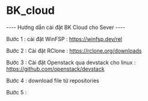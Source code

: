 # BK_cloud
---- Hướng dẫn cài đặt BK Cloud cho Sever ----

Bước 1 : cài đặt WinFSP : https://winfsp.dev/rel

Bước 2 : Cài đặt RClone : https://rclone.org/downloads

Bước 3 : Cài đặt Openstack qua devstack cho linux : https://github.com/openstack/devstack

Bước 4 : download file từ repositories 

Bước 5 : 
